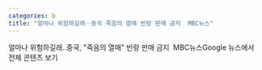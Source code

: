```yaml
---
categories: b
title: "얼마나 위험하길래‥중국 죽음의 열매 빈랑 판매 금지  MBC뉴스"
---
```

얼마나 위험하길래‥중국, "죽음의 열매" 빈랑 판매 금지&nbsp;&nbsp;MBC뉴스Google 뉴스에서 전체 콘텐츠 보기